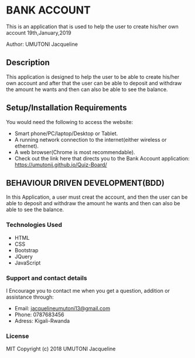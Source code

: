 # BANK ACCOUNT
This is an application that is used to help the user to create  his/her own account 19th,January,2019

Author: UMUTONI Jacqueline

## Description
This application is designed to help the user to be able to create his/her own account and after that the user can be able to deposit and withdraw the amount he wants and then can also be able to see the balance.

## Setup/Installation Requirements
You would need the following to access the website:

* Smart phone/PC/laptop/Desktop or Tablet.
* A running network connection to the internet(either wireless or ethernet).
* A web browser(Chrome is most recommendable).
* Check out the link here that directs you to the Bank Account application: https://umutonij.github.io/Quiz-Board/

## BEHAVIOUR DRIVEN DEVELOPMENT(BDD)
In this Application, a user must creat the account, and then the user can be able to deposit and withdraw the amount he wants and then can also be able to see the balance.

### Technologies Used
* HTML
* CSS
* Bootstrap
* JQuery
* JavaScript
### Support and contact details
I Encourage you to contact me when you get a question, addition or assistance through:

* Email: jacquelineumutoni13@gmail.com
* Phone: 0787683456
* Adress: Kigali-Rwanda
### License
MIT Copyright (c) 2018 UMUTONI Jacqueline

